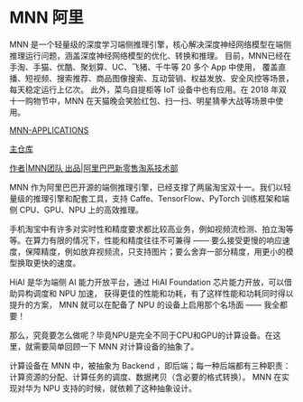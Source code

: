#  MNN 阿里
MNN 是一个轻量级的深度学习端侧推理引擎，核心解决深度神经网络模型在端侧推理运行问题，涵盖深度神经网络模型的优化、转换和推理。
目前，MNN已经在手淘、手猫、优酷、聚划算、UC、飞猪、千牛等 20 多个 App 中使用，
覆盖直播、短视频、搜索推荐、商品图像搜索、互动营销、权益发放、安全风控等场景，每天稳定运行上亿次。
此外，菜鸟自提柜等 IoT 设备中也有应用。在 2018 年双十一购物节中，MNN 在天猫晚会笑脸红包、扫一扫、明星猜拳大战等场景中使用。

[MNN-APPLICATIONS ](https://github.com/xindongzhang/MNN-APPLICATIONS)


[主仓库](https://github.com/Ewenwan/MNN)

[作者|MNN团队
出品|阿里巴巴新零售淘系技术部](https://www.zhihu.com/search?q=mnn&type=content&range=3m)


MNN 作为阿里巴巴开源的端侧推理引擎，已经支撑了两届淘宝双十一。我们以轻量级的推理引擎和配套工具，支持 Caffe、TensorFlow、PyTorch 训练框架和端侧 CPU、GPU、NPU 上的高效推理。

手机淘宝中有许多对实时性和精度要求都比较高业务，例如视频流检测、拍立淘等等。在算力有限的情况下，性能和精度往往不可兼得 —— 要么接受更慢的响应速度，保障精度，例如放弃视频流，只支持图片；要么舍弃一部分精度，用更小的模型换取更快的速度。

HiAI 是华为端侧 AI 能力开放平台，通过 HiAI Foundation 芯片能力开放，可以借助异构调度和 NPU 加速， 获得更佳的性能和功耗，有了这样性能和功耗同时得以提升的方案， MNN 就可以在配备了 NPU 的设备上启用那个名场面 —— 我全都要！


那么，究竟要怎么做呢？毕竟NPU是完全不同于CPU和GPU的计算设备。在这里，就需要简单回顾一下 MNN 对计算设备的抽象了。

计算设备在 MNN 中，被抽象为 Backend ，即后端；每一种后端都有三种职责：计算资源的分配、计算任务的调度、数据拷贝（含必要的格式转换）。 MNN 在实现对华为 NPU 支持的时候，就依赖了这种抽象设计。

